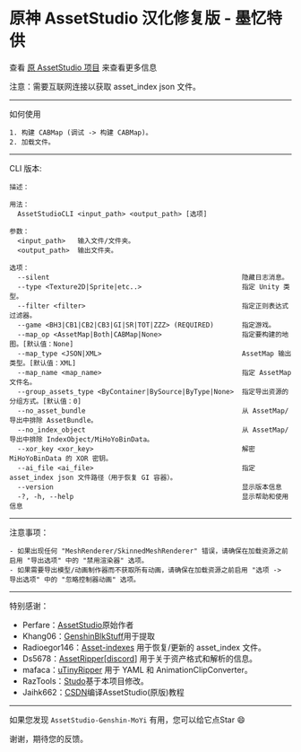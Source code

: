 # 原神 AssetStudio 汉化修复版 - 墨忆特供
查看 [原 AssetStudio 项目](https://github.com/Perfare/AssetStudio) 来查看更多信息

注意：需要互联网连接以获取 asset_index json 文件。
_____________________________________________________________________________________________________________________________
如何使用

```
1. 构建 CABMap (调试 -> 构建 CABMap)。
2. 加载文件。
```
_____________________________________________________________________________________________________________________________
CLI 版本:
```
描述：

用法：
  AssetStudioCLI <input_path> <output_path> [选项]

参数：
  <input_path>   输入文件/文件夹。
  <output_path>  输出文件夹。

选项：
  --silent                                                隐藏日志消息。
  --type <Texture2D|Sprite|etc..>                         指定 Unity 类型。
  --filter <filter>                                       指定正则表达式过滤器。
  --game <BH3|CB1|CB2|CB3|GI|SR|TOT|ZZZ> (REQUIRED)       指定游戏。
  --map_op <AssetMap|Both|CABMap|None>                    指定要构建的地图。[默认值：None]
  --map_type <JSON|XML>                                   AssetMap 输出类型。[默认值：XML]
  --map_name <map_name>                                   指定 AssetMap 文件名。
  --group_assets_type <ByContainer|BySource|ByType|None>  指定导出资源的分组方式。[默认值：0]
  --no_asset_bundle                                       从 AssetMap/导出中排除 AssetBundle。
  --no_index_object                                       从 AssetMap/导出中排除 IndexObject/MiHoYoBinData。
  --xor_key <xor_key>                                     解密 MiHoYoBinData 的 XOR 密钥。
  --ai_file <ai_file>                                     指定 asset_index json 文件路径（用于恢复 GI 容器）。
  --version                                               显示版本信息
  -?, -h, --help                                          显示帮助和使用信息
```
_____________________________________________________________________________________________________________________________
注意事项：
```
- 如果出现任何 "MeshRenderer/SkinnedMeshRenderer" 错误，请确保在加载资源之前启用 "导出选项" 中的 "禁用渲染器" 选项。
- 如果需要导出模型/动画制作器而不获取所有动画，请确保在加载资源之前启用 "选项 -> 导出选项" 中的 "忽略控制器动画" 选项。
```
_____________________________________________________________________________________________________________________________
特别感谢：
- Perfare：[AssetStudio](https://github.com/Perfare/AssetStudio)原始作者
- Khang06：[GenshinBlkStuff](https://github.com/khang06/genshinblkstuff)用于提取
- Radioegor146：[Asset-indexes](https://github.com/radioegor146/gi-asset-indexes) 用于恢复/更新的 asset_index 文件。
- Ds5678：[AssetRipper](https://github.com/AssetRipper/AssetRipper)[[discord](https://discord.gg/XqXa53W2Yh)] 用于关于资产格式和解析的信息。
- mafaca：[uTinyRipper](https://github.com/mafaca/UtinyRipper) 用于 YAML 和 AnimationClipConverter。
- RazTools：[Studo](https:/gitlab.com/RazTools/Studio)基于本项目修改。
- Jaihk662：[CSDN](https://blog.csdn.net/Jaihk662/article/details/118193258)编译AssetStudio(原版)教程
_____________________________________________________________________________________________________________________________

如果您发现 `AssetStudio-Genshin-MoYi` 有用，您可以给它点Star 😄

谢谢，期待您的反馈。
